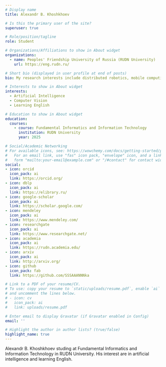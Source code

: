 ```yaml
---
# Display name
title: Alexandr B. Khoshkhoev

# Is this the primary user of the site?
superuser: true

# Role/position/tagline
role: Student

# Organizations/Affiliations to show in About widget
organizations:
  - name: Peoples' Friendship University of Russia (RUDN University)
    url: https://eng.rudn.ru/

# Short bio (displayed in user profile at end of posts)
bio: My research interests include distributed robotics, mobile computing and programmable matter.

# Interests to show in About widget
interests:
  - Artificial Intelligence
  - Computer Vision
  - Learning English

# Education to show in About widget
education:
  courses:
    - course: Fundamental Informatics and Information Technology
      institution: RUDN University
      year: 2025

# Social/Academic Networking
# For available icons, see: https://wowchemy.com/docs/getting-started/page-builder/#icons
#   For an email link, use "fas" icon pack, "envelope" icon, and a link in the
#   form "mailto:your-email@example.com" or "/#contact" for contact widget.
social:
- icon: orcid
  icon_pack: ai
  link: https://orcid.org/
- icon: dblp
  icon_pack: ai
  link: https://elibrary.ru/
- icon: google-scholar
  icon_pack: ai
  link: https://scholar.google.com/
- icon: mendeley
  icon_pack: ai
  link: https://www.mendeley.com/
- icon: researchgate
  icon_pack: ai
  link: https://www.researchgate.net/
- icon: academia
  icon_pack: ai
  link: https://rudn.academia.edu/
- icon: arxiv
  icon_pack: ai
  link: http://arxiv.org/
- icon: github
  icon_pack: fab
  link: https://github.com/SSSAAANNNka

# Link to a PDF of your resume/CV.
# To use: copy your resume to `static/uploads/resume.pdf`, enable `ai` icons in `params.toml`,
# and uncomment the lines below.
# - icon: cv
#   icon_pack: ai
#   link: uploads/resume.pdf

# Enter email to display Gravatar (if Gravatar enabled in Config)
email: ''

# Highlight the author in author lists? (true/false)
highlight_name: true
---
```


Alexandr B. Khoshkhoev studing at Fundamental Informatics and Information Technology in RUDN University. His interest are in artificial intelligence and learning English.
